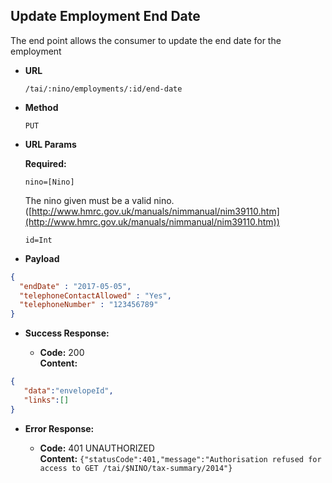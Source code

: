 Update Employment End Date
--------------------------
  The end point allows the consumer to update the end date for the employment

* **URL**

  `/tai/:nino/employments/:id/end-date`

* **Method**

  `PUT`

*  **URL Params**

   **Required:**

   `nino=[Nino]`

   The nino given must be a valid nino. ([http://www.hmrc.gov.uk/manuals/nimmanual/nim39110.htm](http://www.hmrc.gov.uk/manuals/nimmanual/nim39110.htm))

   `id=Int`

* **Payload**

```json
{
  "endDate" : "2017-05-05",
  "telephoneContactAllowed" : "Yes",
  "telephoneNumber" : "123456789"
}
```

* **Success Response:**

  * **Code:** 200 <br />
    **Content:**

```json
{
   "data":"envelopeId",
   "links":[]
}
```

* **Error Response:**

  * **Code:** 401 UNAUTHORIZED <br />
    **Content:** `{"statusCode":401,"message":"Authorisation refused for access to GET /tai/$NINO/tax-summary/2014"}`



